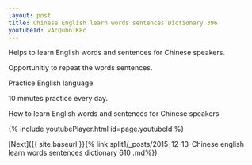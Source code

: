 ```yaml
---
layout: post
title: Chinese English learn words sentences Dictionary 396 
youtubeId: vAcQubnTK8c
---
```

 
 
Helps to learn English words and sentences for Chinese speakers.

Opportunitiy to repeat the words sentences. 

Practice English language. 
 
10 minutes practice every day. 
 
How to learn English words and sentences for Chinese speakers 
 
{% include youtubePlayer.html id=page.youtubeId %}
 
 
[Next]({{ site.baseurl }}{% link  split1/_posts/2015-12-13-Chinese english learn words sentences dictionary 610 .md%})
 
